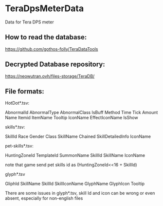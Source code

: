 # TeraDpsMeterData
Data for Tera DPS meter

How to read the database: 
----------------------
https://github.com/gothos-folly/TeraDataTools

Decrypted Database repository:
----------------------
https://neowutran.ovh/files-storage/TeraDB/

File formats:
----------------------
HotDot*.tsv:

AbnormalId	AbnormalType	AbnormalClass	IsBuff	Method	Time	Tick	Amount	Name	Itemid	ItemName	Tooltip	IconName	EffectIconName	IsShow


skills*.tsv:

SkillId	Race	Gender	Class	SkillName	Chained	SkillDetailedInfo IconName


pet-skills*.tsv:

HuntingZoneId	TemplateId	SummonName	SkillId	SkillName	IconName

note that game send pet skills id as (HuntingZoneId<<16 + SkillId)

glyph*.tsv

GliphId	SkillName	SkillId	SkillIconName	GlyphName	GlyphIcon	Tooltip

There are some issues in glyph*.tsv, skill Id and icon can be wrong or even absent, especially for non-english files

